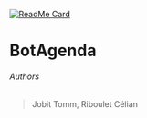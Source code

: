 [![ReadMe Card](https://github-readme-stats.vercel.app/api/pin/?username=tjobit&repo=bot-agenda&show_owner=true&theme=gruvbox)](https://github.com/anuraghazra/github-readme-stats)
# BotAgenda
###### Authors
> Jobit Tomm, Riboulet Célian
